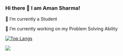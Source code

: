 ### Hi there 👋 I am Aman Sharma! 

🌱 I’m currently a Student 

🔭 I’m currently working on my Problem Solving Ability



[![Top Langs](https://github-readme-stats.vercel.app/api/top-langs/?username=anuraghazra&layout=pie)](https://github.com/anuraghazra/github-readme-stats)

[![](https://visitcount.itsvg.in/api?id=amansharma2001&label=Profile%20Views&color=1&icon=0&pretty=true)](https://visitcount.itsvg.in)

<!--
**amansharma2001/amansharma2001** is a ✨ _special_ ✨ repository because its `README.md` (this file) appears on your GitHub profile.

Here are some ideas to get you started:

- 🔭 I’m currently working on ...
- 🌱 I’m currently learning ...
- 👯 I’m looking to collaborate on ...
- 🤔 I’m looking for help with ...
- 💬 Ask me about ...
- 📫 How to reach me: ...
- 😄 Pronouns: ...
- ⚡ Fun fact: ...
-->

